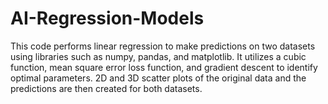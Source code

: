 # AI-Regression-Models
This code performs linear regression to make predictions on two datasets using libraries such as numpy, pandas, and matplotlib. It utilizes a cubic function, mean square error loss function, and gradient descent to identify optimal parameters. 2D and 3D scatter plots of the original data and the predictions are then created for both datasets.
